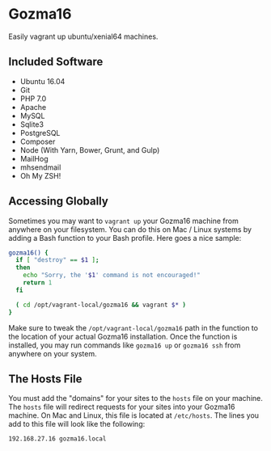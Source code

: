 Gozma16
=======

Easily vagrant up ubuntu/xenial64 machines.


Included Software
-----------------

- Ubuntu 16.04
- Git
- PHP 7.0
- Apache
- MySQL
- Sqlite3
- PostgreSQL
- Composer
- Node (With Yarn, Bower, Grunt, and Gulp)
- MailHog
- mhsendmail
- Oh My ZSH!


Accessing Globally
------------------

Sometimes you may want to `vagrant up` your Gozma16 machine from anywhere on your filesystem. You can do this on Mac / Linux systems by adding a Bash function to your Bash profile. Here goes a nice sample:

```bash
gozma16() {
  if [ "destroy" == $1 ];
  then
    echo "Sorry, the '$1' command is not encouraged!"
    return 1
  fi

  ( cd /opt/vagrant-local/gozma16 && vagrant $* )
}
```

Make sure to tweak the `/opt/vagrant-local/gozma16` path in the function to the location of your actual Gozma16 installation. Once the function is installed, you may run commands like `gozma16 up` or `gozma16 ssh` from anywhere on your system.


The Hosts File
--------------

You must add the "domains" for your sites to the `hosts` file on your machine. The `hosts` file will redirect requests for your sites into your Gozma16 machine. On Mac and Linux, this file is located at `/etc/hosts`. The lines you add to this file will look like the following:

~~~
192.168.27.16 gozma16.local
~~~
